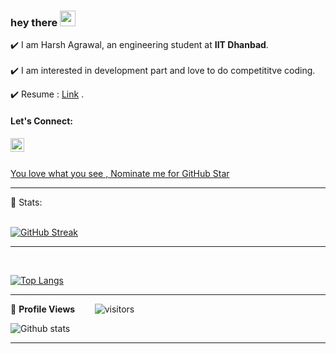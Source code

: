 
### hey there <img src="https://media.giphy.com/media/hvRJCLFzcasrR4ia7z/giphy.gif" width="25px">
 
✔️ I am Harsh Agrawal, an engineering student at **IIT Dhanbad**.
<br><br>
✔️ I am interested in development part and love to do competititve coding.
<!-- ✔️ Curious to Know About me? https://tanuagrawal-portfolio.herokuapp.com/ . -->

✔️ Resume : [Link](https://github.com/CandidateMaster2002/Resume/blob/main/harsh_resume-4may.pdf) .
<br>

####  Let's Connect: 
 
<!-- <a href="https://www.instagram.com/me_tanu_agrawal/">
  <img align="left" alt="Tanu's Instagram" width="22px" src="https://raw.githubusercontent.com/hussainweb/hussainweb/main/icons/instagram.png" />
</a><a href="https://twitter.com/me_tanu_agrawal">
  <img align="left" alt="Tanu Agrawal | Twitter" width="22px" src="https://raw.githubusercontent.com/peterthehan/peterthehan/master/assets/twitter.svg" /> -->
</a><a href="https://www.linkedin.com/in/harsh-agrawal-b9513820a//">
  <img align="left" alt="Harsh's LinkedIN" width="22px" src="https://raw.githubusercontent.com/peterthehan/peterthehan/master/assets/linkedin.svg" />
</a>
<br>
<br>
<!--NOMINATION FOR STAR GIT LINK CODE-->
<a href="https://stars.github.com/nominate/">You love what you see , Nominate me for GitHub Star </a>

<hr>
 
 <!-- STATISTICS ABOUT PROFILE -->

 📶 Stats:<br><br>
 
 
<!--  CONTRIBUTION AND STREAK BLOCK -->
 [![GitHub Streak](https://github-readme-streak-stats.herokuapp.com/?user=CandidateMaster2002&currStreakNum=2FD3EB&fire=pink&sideLabels=F00&theme=nightowl)](https://git.io/streak-stats)       
         

---
 



<br>

<!--  TOP LANGUAGES STATISTICS -->
 [![Top Langs](https://github-readme-stats.vercel.app/api/top-langs/?username=CandidateMaster2002&theme=dark&layout=compact&align=right&width=40%)](https://github.com/anuraghazra/github-readme-stats)
 
 ---
 
<!--  PROFILES VIEWS -->
🌱 **Profile Views**&nbsp;&nbsp;&nbsp;&nbsp;&nbsp;&nbsp;&nbsp;
![visitors](https://profile-counter.glitch.me/CandidateMaster2002/count.svg?align=center)


<!-- GITHUB STATISTICS -->
 ![Github stats](https://github-readme-stats.vercel.app/api?username=CandidateMaster2002&theme=radical)  
 
 <hr>

